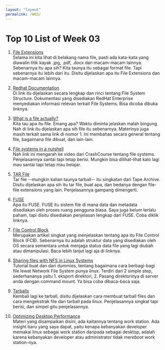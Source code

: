 ```yaml
---
layout: "layout"
permalink: /W03/
---
```


# Top 10 List of Week 03

1. [File Extensions](https://www.howtogeek.com/356448/what-is-a-file-extension/)<br>
Selama ini kita lihat di belakang nama file, pasti ada kata-kata yang diawalin titik kayak
.jpg, .pdf, .docx dan macam-macam lainnya. Sebenarnya itu apa sih? Kita taunya itu sebagai format file.
Tapi sebenarnya itu lebih dari itu. Disitu dijelaskan apa itu File Extensions dan macam-macam lainnya.

2. [Redhat Documentation](https://web.mit.edu/rhel-doc/5/RHEL-5-manual/Deployment_Guide-en-US/s1-filesystem-fhs.html)<br>
Di link itu dijelaskan secara lengkap dan rinci tentang File System Structure. Dokumentasi yang disediakan RedHat 
Enterprise menyediakan informasi relevan terkait File Systems. Bisa dicoba dibuka linknya.

3. [What is a file actually?](https://www.computerhope.com/jargon/f/file.htm)<br>
Kita tau apa itu file. Emang apa? Waktu diminta jelaskan malah bingung. Nah di link itu dijelaskan
apa sih file itu sebenarnya. Materinya juga masih terkait sama link di nomor 1. Ini membahas secara 
general tentang file, bagaimana file dibuat, dan lain-lain.

4. [File systems in a nutshell](https://www.youtube.com/watch?v=KN8YgJnShPM)<br>
Nah link ini mengarah ke video dari CrashCourse tentang file systems. Penjelasannya santai
tapi tetap berisi. Mungkin bisa dilihat-lihat kalo lagi mau santai tapi tetap mau belajar.

5. [TAR File](https://www.lifewire.com/tar-file-2622386)<br>
Tar file --mungkin kalian taunya tarball-- itu singkatan dari Tape Archive. Disitu dijelaskan
apa sih itu tar file, buat apa, dan bedanya dengan file-file extensions yang lain. Penjelasannya
gampang dimengerti.

6. [FUSE](https://www.kernel.org/doc/html/latest/filesystems/fuse.html)<br>
Apa itu FUSE. FUSE itu sistem file di mana data dan metadata disediakan oleh proses ruang pengguna biasa.
Saya juga belum terlalu paham, tapi disitu disediakan penjelasan lengkap dari FUSE. Coba diklik
linknya.

7. [File Control Block](https://www.easytechjunkie.com/what-is-a-file-control-block.htm)<br>
Merupakan artikel singkat yang menjelaskan tentang apa itu File Control Block (FCB).
Sebenarnya itu adalah struktur data yang disediakan oleh OS secara sementara untuk menjaga 
status data file yang lagi diubah atau dimanipulasi. Baca lebih lanjut lagi aja di linknya.

8. [Sharing files with NFS in Linux Systems](https://www.dummies.com/computers/operating-systems/linux/how-to-share-files-with-nfs-on-linux-systems/)<br>
Tutorial buat dan dari dummies, tentang bagaimana cara berbagi-bagi file lewat Network File System 
punya linux. Terdiri dari 2 simple step, sederhananya yaitu 1. eksport direktori, 2. Pasang direktorinya
di server anda dengan command mount. Ya bisa coba dibaca-baca saja.

9. [Tarballs](https://www.networkworld.com/article/3328840/working-with-tarballs-on-linux.html)<br>
Kembali lagi ke tarball, disitu dijelaskan cara membuat tarball files dan cara mengekstrak file dari tarball
pada linux. Penjelasannya singkat tapi berisi, dan simpel gitu penjelasannya.

10. [Optimizing Desktop Performance](https://www.linuxjournal.com/article/8322)<br>
Materi yang disampaikan disini, ada kaitannya tentang work station. Ada insight baru yang saya dapat,
yaitu kenapa kebanyakan developer memakai linux sebagai work station daripada sebagai desktop, adalah karena 
kebanyakan developer atau administrator tidak me*reboot* work station-nya.
